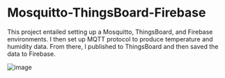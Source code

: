 # Mosquitto-ThingsBoard-Firebase
This project entailed setting up a Mosquitto, ThingsBoard, and Firebase environments.  I then set up MQTT protocol to produce temperature
and humidity data.  From there, I published to ThingsBoard and then saved the data to Firebase.

![image](https://github.com/spbrooks74/Mosquitto-ThingsBoard-Firebase/assets/155562862/5cf8e790-4691-4842-aef9-0c00db3d8968)
